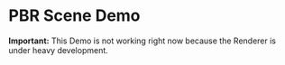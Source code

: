 # PBR Scene Demo

**Important:**
This Demo is not working right now because the Renderer is under heavy development.


